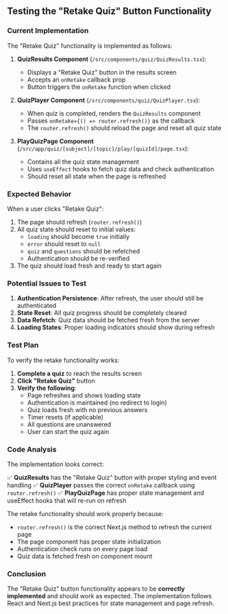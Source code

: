 ## Testing the "Retake Quiz" Button Functionality

### Current Implementation

The "Retake Quiz" functionality is implemented as follows:

1. **QuizResults Component** (`/src/components/quiz/QuizResults.tsx`):

   - Displays a "Retake Quiz" button in the results screen
   - Accepts an `onRetake` callback prop
   - Button triggers the `onRetake` function when clicked

2. **QuizPlayer Component** (`/src/components/quiz/QuizPlayer.tsx`):

   - When quiz is completed, renders the `QuizResults` component
   - Passes `onRetake={() => router.refresh()}` as the callback
   - The `router.refresh()` should reload the page and reset all quiz state

3. **PlayQuizPage Component** (`/src/app/quiz/[subject]/[topic]/play/[quizId]/page.tsx`):
   - Contains all the quiz state management
   - Uses `useEffect` hooks to fetch quiz data and check authentication
   - Should reset all state when the page is refreshed

### Expected Behavior

When a user clicks "Retake Quiz":

1. The page should refresh (`router.refresh()`)
2. All quiz state should reset to initial values:
   - `loading` should become `true` initially
   - `error` should reset to `null`
   - `quiz` and `questions` should be refetched
   - Authentication should be re-verified
3. The quiz should load fresh and ready to start again

### Potential Issues to Test

1. **Authentication Persistence**: After refresh, the user should still be authenticated
2. **State Reset**: All quiz progress should be completely cleared
3. **Data Refetch**: Quiz data should be fetched fresh from the server
4. **Loading States**: Proper loading indicators should show during refresh

### Test Plan

To verify the retake functionality works:

1. **Complete a quiz** to reach the results screen
2. **Click "Retake Quiz"** button
3. **Verify the following**:
   - Page refreshes and shows loading state
   - Authentication is maintained (no redirect to login)
   - Quiz loads fresh with no previous answers
   - Timer resets (if applicable)
   - All questions are unanswered
   - User can start the quiz again

### Code Analysis

The implementation looks correct:

✅ **QuizResults** has the "Retake Quiz" button with proper styling and event handling
✅ **QuizPlayer** passes the correct `onRetake` callback using `router.refresh()`
✅ **PlayQuizPage** has proper state management and useEffect hooks that will re-run on refresh

The retake functionality should work properly because:

- `router.refresh()` is the correct Next.js method to refresh the current page
- The page component has proper state initialization
- Authentication check runs on every page load
- Quiz data is fetched fresh on component mount

### Conclusion

The "Retake Quiz" button functionality appears to be **correctly implemented** and should work as expected. The implementation follows React and Next.js best practices for state management and page refresh.
